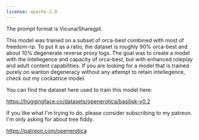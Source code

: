 ```yaml
---
license: apache-2.0
---
```

The prompt format is Vicuna/Sharegpt. 

This model was trained on a subset of orca-best combined with most of freedom-rp. To put it as a ratio, the dataset is roughly 90% orca-best and about 10% degenerate reverse proxy logs. The goal was to create a model with the intellegence and capacity of orca-best, but with enhanced roleplay and adult content capabilities. If you are looking for a model that is trained purely on wanton degeneracy without any attempt to retain intellegence, check out my cockatrice model.

You can find the dataset here used to train this model here:

https://huggingface.co/datasets/openerotica/basilisk-v0.2

If you like what I'm trying to do, please consider subscribing to my patreon. I'm only asking for about tree fiddy.

https://patreon.com/openerotica